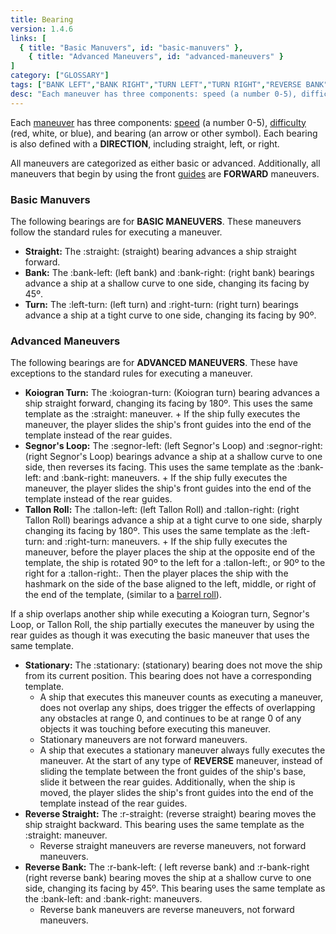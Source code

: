 ```yaml
---
title: Bearing
version: 1.4.6
links: [
  { title: "Basic Manuvers", id: "basic-manuvers" },
	{ title: "Advanced Maneuvers", id: "advanced-maneuvers" }
]
category: ["GLOSSARY"]
tags: ["BANK LEFT","BANK RIGHT","TURN LEFT","TURN RIGHT","REVERSE BANK","REVERSE STRAIGHT","SEGNOR'S LOOP","STANDARD ARC","STATIONARY","STRAIGHT","TALLON ROLL","TURN","BANK","DIRECTION","KOIOGRAN TURN"]
desc: "Each maneuver has three components: speed (a number 0-5), difficulty (red, white, or blue), and bearing (an arrow or other symbol). Each bearing is also defined with a DIRECTION, including straight, left, or right."
---
```


Each [maneuver](/rules/Maneuver) has three components: [speed](/rules/Speed) (a number 0-5), [difficulty](/rules/Difficulty) (red, white, or blue), and bearing (an arrow or other symbol). Each bearing is also defined with a **DIRECTION**, including straight, left, or right.

All maneuvers are categorized as either basic or advanced. Additionally, all maneuvers that begin by using the front [guides](/rules/Guides) are **FORWARD** maneuvers.

### Basic Manuvers

The following bearings are for **BASIC MANEUVERS**. These maneuvers follow the standard rules for executing a maneuver.

- **Straight:** The :straight: (straight) bearing advances a ship straight forward.
- **Bank:** The :bank-left: (left bank) and :bank-right: (right bank) bearings advance a ship at a shallow curve to one side, changing its facing by 45º.
- **Turn:** The :left-turn: (left turn) and :right-turn: (right turn) bearings advance a ship at a tight curve to one side, changing its facing by 90º.

### Advanced Maneuvers

The following bearings are for **ADVANCED MANEUVERS**. These have exceptions to the standard rules for executing a maneuver.

- **Koiogran Turn:** The :koiogran-turn: (Koiogran turn) bearing advances a ship straight forward, changing its facing by 180º. This uses the same template as the :straight: maneuver. + If the ship fully executes the maneuver, the player slides the ship's front guides into the end of the template instead of the rear guides.
- **Segnor's Loop:** The :segnor-left: (left Segnor's Loop) and :segnor-right: (right Segnor's Loop) bearings advance a ship at a shallow curve to one side, then reverses its facing. This uses the same template as the :bank-left: and :bank-right: maneuvers. + If the ship fully executes the maneuver, the player slides the ship's front guides into the end of the template instead of the rear guides.
- **Tallon Roll:** The :tallon-left: (left Tallon Roll) and :tallon-right: (right Tallon Roll) bearings advance a ship at a tight curve to one side, sharply changing its facing by 180º. This uses the same template as the :left-turn: and :right-turn: maneuvers. + If the ship fully executes the maneuver, before the player places the ship at the opposite end of the template, the ship is rotated 90º to the left for a :tallon-left:, or 90º to the right for a :tallon-right:. Then the player places the ship with the hashmark on the side of the base aligned to the left, middle, or right of the end of the template, (similar to a [barrel roll](/rules/Barrel_Roll)).

If a ship overlaps another ship while executing a Koiogran turn, Segnor's Loop, or Tallon Roll, the ship partially executes the maneuver by using the rear guides as though it was executing the basic maneuver that uses the same template.

- **Stationary:** The :stationary: (stationary) bearing does not move the ship from its current position. This bearing does not have a corresponding template. 
  + A ship that executes this maneuver counts as executing a maneuver, does not overlap any ships, does trigger the effects of overlapping any obstacles at range 0, and continues to be at range 0 of any objects it was touching before executing this maneuver. 
  + Stationary maneuvers are not forward maneuvers. 
  + A ship that executes a stationary maneuver always fully executes the maneuver. At the start of any type of **REVERSE** maneuver, instead of sliding the template between the front guides of the ship's base, slide it between the rear guides. Additionally, when the ship is moved, the player slides the ship's front guides into the end of the template instead of the rear guides.
- **Reverse Straight:** The :r-straight: (reverse straight) bearing moves the ship straight backward. This bearing uses the same template as the :straight: maneuver.
  + Reverse straight maneuvers are reverse maneuvers, not forward maneuvers.
- **Reverse Bank:** The :r-bank-left: ( left reverse bank) and :r-bank-right (right reverse bank) bearing moves the ship at a shallow curve to one side, changing its facing by 45º. This bearing uses the same template as the :bank-left: and :bank-right: maneuvers. 
  + Reverse bank maneuvers are reverse maneuvers, not forward maneuvers.
